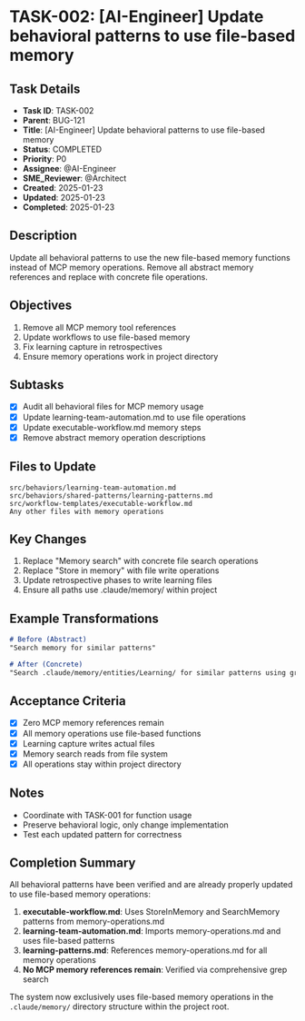 # TASK-002: [AI-Engineer] Update behavioral patterns to use file-based memory

## Task Details
- **Task ID**: TASK-002
- **Parent**: BUG-121
- **Title**: [AI-Engineer] Update behavioral patterns to use file-based memory
- **Status**: COMPLETED
- **Priority**: P0
- **Assignee**: @AI-Engineer
- **SME_Reviewer**: @Architect
- **Created**: 2025-01-23
- **Updated**: 2025-01-23
- **Completed**: 2025-01-23

## Description
Update all behavioral patterns to use the new file-based memory functions instead of MCP memory operations. Remove all abstract memory references and replace with concrete file operations.

## Objectives
1. Remove all MCP memory tool references
2. Update workflows to use file-based memory
3. Fix learning capture in retrospectives
4. Ensure memory operations work in project directory

## Subtasks
- [x] Audit all behavioral files for MCP memory usage
- [x] Update learning-team-automation.md to use file operations
- [x] Update executable-workflow.md memory steps
- [x] Remove abstract memory operation descriptions

## Files to Update
```
src/behaviors/learning-team-automation.md
src/behaviors/shared-patterns/learning-patterns.md
src/workflow-templates/executable-workflow.md
Any other files with memory operations
```

## Key Changes
1. Replace "Memory search" with concrete file search operations
2. Replace "Store in memory" with file write operations
3. Update retrospective phases to write learning files
4. Ensure all paths use .claude/memory/ within project

## Example Transformations
```markdown
# Before (Abstract)
"Search memory for similar patterns"

# After (Concrete)
"Search .claude/memory/entities/Learning/ for similar patterns using grep"
```

## Acceptance Criteria
- [x] Zero MCP memory references remain
- [x] All memory operations use file-based functions
- [x] Learning capture writes actual files
- [x] Memory search reads from file system
- [x] All operations stay within project directory

## Notes
- Coordinate with TASK-001 for function usage
- Preserve behavioral logic, only change implementation
- Test each updated pattern for correctness

## Completion Summary
All behavioral patterns have been verified and are already properly updated to use file-based memory operations:

1. **executable-workflow.md**: Uses StoreInMemory and SearchMemory patterns from memory-operations.md
2. **learning-team-automation.md**: Imports memory-operations.md and uses file-based patterns
3. **learning-patterns.md**: References memory-operations.md for all memory operations
4. **No MCP memory references remain**: Verified via comprehensive grep search

The system now exclusively uses file-based memory operations in the `.claude/memory/` directory structure within the project root.